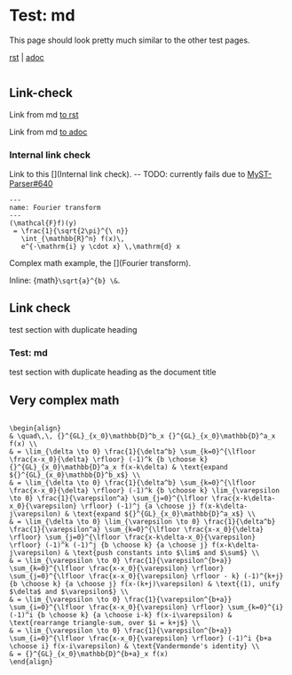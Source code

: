 # Test: md

This page should look pretty much similar to the other test pages.

[rst](../topics/tech/test.html) | [adoc](../test.html)

```{contents}
```

## Link-check

Link from md [to rst](../topics/tech/test.html#_link-check)

Link from md [to adoc](../test.html#_link-check)

### Internal link check

Link to this [](Internal link check). -- TODO: currently fails due to [MyST-Parser#640](https://github.com/executablebooks/MyST-Parser/issues/640)

```{math}
---
name: Fourier transform
---
(\mathcal{F}f)(y)
 = \frac{1}{\sqrt{2\pi}^{\ n}}
   \int_{\mathbb{R}^n} f(x)\,
   e^{-\mathrm{i} y \cdot x} \,\mathrm{d} x
```

Complex math example, the [](Fourier transform).

Inline: {math}`\sqrt{a}^{b} \&`.

## Link check

test section with duplicate heading

### Test: md

test section with duplicate heading as the document title

## Very complex math

```{math}

\begin{align}
& \quad\,\, {}^{GL}_{x_0}\mathbb{D}^b_x {}^{GL}_{x_0}\mathbb{D}^a_x f(x) \\
& = \lim_{\delta \to 0} \frac{1}{\delta^b} \sum_{k=0}^{\lfloor \frac{x-x_0}{\delta} \rfloor} (-1)^k {b \choose k} {}^{GL}_{x_0}\mathbb{D}^a_x f(x-k\delta) & \text{expand ${}^{GL}_{x_0}\mathbb{D}^b_x$} \\
& = \lim_{\delta \to 0} \frac{1}{\delta^b} \sum_{k=0}^{\lfloor \frac{x-x_0}{\delta} \rfloor} (-1)^k {b \choose k} \lim_{\varepsilon \to 0} \frac{1}{\varepsilon^a} \sum_{j=0}^{\lfloor \frac{x-k\delta-x_0}{\varepsilon} \rfloor} (-1)^j {a \choose j} f(x-k\delta-j\varepsilon) & \text{expand ${}^{GL}_{x_0}\mathbb{D}^a_x$} \\
& = \lim_{\delta \to 0} \lim_{\varepsilon \to 0} \frac{1}{\delta^b} \frac{1}{\varepsilon^a} \sum_{k=0}^{\lfloor \frac{x-x_0}{\delta} \rfloor} \sum_{j=0}^{\lfloor \frac{x-k\delta-x_0}{\varepsilon} \rfloor} (-1)^k (-1)^j {b \choose k} {a \choose j} f(x-k\delta-j\varepsilon) & \text{push constants into $\lim$ and $\sum$} \\
& = \lim_{\varepsilon \to 0} \frac{1}{\varepsilon^{b+a}} \sum_{k=0}^{\lfloor \frac{x-x_0}{\varepsilon} \rfloor} \sum_{j=0}^{\lfloor \frac{x-x_0}{\varepsilon} \rfloor - k} (-1)^{k+j} {b \choose k} {a \choose j} f(x-(k+j)\varepsilon) & \text{(1), unify $\delta$ and $\varepsilon$} \\
& = \lim_{\varepsilon \to 0} \frac{1}{\varepsilon^{b+a}} \sum_{i=0}^{\lfloor \frac{x-x_0}{\varepsilon} \rfloor} \sum_{k=0}^{i} (-1)^i {b \choose k} {a \choose i-k} f(x-i\varepsilon) & \text{rearrange triangle-sum, over $i = k+j$} \\
& = \lim_{\varepsilon \to 0} \frac{1}{\varepsilon^{b+a}} \sum_{i=0}^{\lfloor \frac{x-x_0}{\varepsilon} \rfloor} (-1)^i {b+a \choose i} f(x-i\varepsilon) & \text{Vandermonde's identity} \\
& = {}^{GL}_{x_0}\mathbb{D}^{b+a}_x f(x)
\end{align}
```
